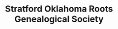---
layout: repo
title: "Stratford Oklahoma Roots Genealogical Society"
id: 24665
permalink: repos/24665/
---